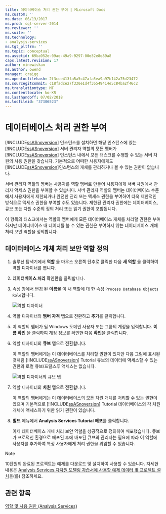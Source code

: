 ```yaml
---
title: 데이터베이스 처리 권한 부여 | Microsoft Docs
ms.custom: ''
ms.date: 06/13/2017
ms.prod: sql-server-2014
ms.reviewer: ''
ms.suite: ''
ms.technology:
- analysis-services
ms.tgt_pltfrm: ''
ms.topic: conceptual
ms.assetid: 69ba952e-09ae-49a9-9297-00e32e8e89a8
caps.latest.revision: 17
author: minewiskan
ms.author: owend
manager: craigg
ms.openlocfilehash: 2f3cce413fa5a5c47afa5ea9a97b142a75d23472
ms.sourcegitcommit: c18fadce27f330e1d4f36549414e5c84ba2f46c2
ms.translationtype: MT
ms.contentlocale: ko-KR
ms.lasthandoff: 07/02/2018
ms.locfileid: "37306523"
---
```

# <a name="granting-process-database-permissions"></a>데이터베이스 처리 권한 부여
  [!INCLUDE[ssASnoversion](../includes/ssasnoversion-md.md)] 인스턴스를 설치하면 해당 인스턴스에 있는 [!INCLUDE[ssASnoversion](../includes/ssasnoversion-md.md)] 서버 관리자 역할의 모든 멤버가 [!INCLUDE[ssASnoversion](../includes/ssasnoversion-md.md)] 인스턴스 내에서 모든 태스크를 수행할 수 있는 서버 차원의 사용 권한을 갖습니다. 기본적으로 어떠한 사용자에게도 [!INCLUDE[ssASnoversion](../includes/ssasnoversion-md.md)]인스턴스의 개체를 관리하거나 볼 수 있는 권한이 없습니다.  
  
 서버 관리자 역할의 멤버는 사용자를 역할 멤버로 만들어 사용자에게 서버 차원에서 관리자 액세스 권한을 부여할 수 있습니다. 서버 관리자 역할의 멤버는 데이터베이스 수준에서 사용자에게 제한되거나 완전한 관리 또는 액세스 권한을 부여하여 더욱 제한적인 방식으로 액세스 권한을 부여할 수도 있습니다. 제한된 관리자 권한에는 데이터베이스, 큐브 또는 차원 수준의 정의 처리 또는 읽기 권한이 포함됩니다.  
  
 이 항목의 태스크에서는 역할의 멤버에게 모든 데이터베이스 개체를 처리할 권한은 부여하지만 데이터베이스 내 데이터를 볼 수 있는 권한은 부여하지 않는 데이터베이스 개체 처리 보안 역할을 정의합니다.  
  
## <a name="defining-a-process-database-objects-security-role"></a>데이터베이스 개체 처리 보안 역할 정의  
  
1.  솔루션 탐색기에서 **역할** 을 마우스 오른쪽 단추로 클릭한 다음 **새 역할** 을 클릭하여 역할 디자이너를 엽니다.  
  
2.  **데이터베이스 처리** 확인란을 클릭합니다.  
  
3.  속성 창에서 변경 된 **이름을** 이 새 역할에 대 한 속성 `Process Database Objects Role`합니다.  
  
     ![역할 디자이너](../../2014/tutorials/media/l10-security-1.png "역할 디자이너")  
  
4.  역할 디자이너의 **멤버 자격** 탭으로 전환하고 **추가**를 클릭합니다.  
  
5.  이 역할의 멤버가 될 Windows 도메인 사용자 또는 그룹의 계정을 입력합니다. **이름 확인** 을 클릭하여 계정 정보를 확인한 다음 **확인**을 클릭합니다.  
  
6.  역할 디자이너의 **큐브** 탭으로 전환합니다.  
  
     이 역할의 멤버에게는 이 데이터베이스를 처리할 권한이 있지만 다음 그림에 표시된 것처럼 [!INCLUDE[ssASnoversion](../includes/ssasnoversion-md.md)] Tutorial 큐브의 데이터에 액세스할 수 있는 권한과 로컬 큐브/드릴스루 액세스는 없습니다.  
  
     ![역할 디자이너의 큐브 탭](../../2014/tutorials/media/l10-security-2.png "역할 디자이너의 큐브 탭")  
  
7.  역할 디자이너의 **차원** 탭으로 전환합니다.  
  
     이 역할의 멤버에게는 이 데이터베이스의 모든 차원 개체를 처리할 수 있는 권한이 있으며 기본적으로 [!INCLUDE[ssASnoversion](../includes/ssasnoversion-md.md)] Tutorial 데이터베이스의 각 차원 개체에 액세스하기 위한 읽기 권한이 있습니다.  
  
8.  **빌드** 메뉴에서 **Analysis Services Tutorial 배포**를 클릭합니다.  
  
     이제 데이터베이스 개체 처리 보안 역할을 성공적으로 정의하여 배포했습니다. 큐브가 프로덕션 환경으로 배포된 후에 배포된 큐브의 관리자는 필요에 따라 이 역할에 사용자를 추가하여 특정 사용자에게 처리 권한을 위임할 수 있습니다.  
  
> [!NOTE]  
>  10단원의 완료된 프로젝트는 예제를 다운로드 및 설치하여 사용할 수 있습니다. 자세한 내용은 [Analysis Services 다차원 모델링 자습서에 사용할 예제 데이터 및 프로젝트 설치](install-sample-data-and-projects.md)을(를) 참조하세요.  
  
## <a name="see-also"></a>관련 항목  
 [역할 및 사용 권한 &#40;Analysis Services&#41;](multidimensional-models/roles-and-permissions-analysis-services.md)  
  
  
